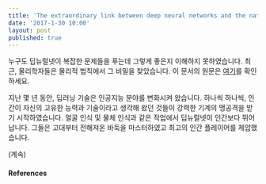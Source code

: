 ```yaml
---
title: 'The extraordinary link between deep neural networks and the nature of the universe'
date: '2017-1-30 10:00'
layout: post
published: true 
---
```


누구도 딥뉴럴넷이 복잡한 문제들을 푸는데 그렇게 좋은지 이해하지 못하였습니다. 최근, 물리학자들은 물리적 법칙에서 그 비밀을 찾았습니다. 이 문서의 원문은 [여기](https://www.technologyreview.com/s/602344/the-extraordinary-link-between-deep-neural-networks-and-the-nature-of-the-universe)를 확인하세요.

지난 몇 년 동안, 딥러닝 기술은 인공지능 분야를 변화시켜 왔습니다. 하나씩 하나씩, 인간이 자신의 고유한 능력과 기술이라고 생각해 왔던 것들이 강력한 기계의 맹공격을 받기 시작하였습니다. 얼굴 인식 및 물체 인식과 같은 작업에서 딥뉴럴넷이 인간보다 뛰어납니다. 그들은 고대부터 전해져온 바둑을 마스터하였고 최고의 인간 플레이어를 제압했습니다.

(계속)

#### References



